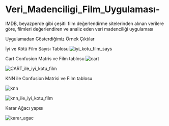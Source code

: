 # Veri_Madenciligi_Film_Uygulaması-
IMDB, beyazperde gibi çeşitli film değerlendirme sitelerinden alınan verilere göre, filmleri değerlendiren ve analiz eden veri madenciliği uygulaması   

Uygulamadan Gösterdiğimiz Örnek Çıktılar

İyi ve Kötü Film Sayısı Tablosu
![iyi_kotu_film_says](https://github.com/computerengineer44/Veri_Madenciligi_Film_Uygulamasi-/assets/75737540/12065221-463d-44b0-85e4-15c5d4dcf79b)

Cart Confusion Matris ve Film tablosu 
![cart](https://github.com/computerengineer44/Veri_Madenciligi_Film_Uygulamasi-/assets/75737540/7e0202e5-e181-44e8-ae06-f79aa9748da7)

![CART_ile_iyi_kotu_film](https://github.com/computerengineer44/Veri_Madenciligi_Film_Uygulamasi-/assets/75737540/95a34e40-0658-41cf-a280-4fcc345f5736)

KNN ile Confusion Matrisi ve Film tablosu

![knn](https://github.com/computerengineer44/Veri_Madenciligi_Film_Uygulamasi-/assets/75737540/c8e967ee-a642-417c-b08d-9b7caf8e927f)

![knn_ile_iyi_kotu_film](https://github.com/computerengineer44/Veri_Madenciligi_Film_Uygulamasi-/assets/75737540/fd8e1e2a-850b-468b-b19e-6de5f9693eac)

Karar Ağacı yapısı

![karar_agac](https://github.com/computerengineer44/Veri_Madenciligi_Film_Uygulamasi-/assets/75737540/2f28c98d-e753-435d-858d-bc797b48ee91)


